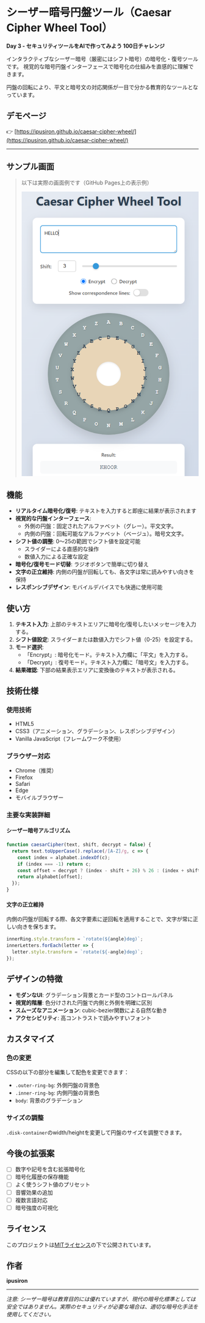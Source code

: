 # シーザー暗号円盤ツール（Caesar Cipher Wheel Tool）

**Day 3 - セキュリティツールをAIで作ってみよう 100日チャレンジ**

インタラクティブなシーザー暗号（厳密にはシフト暗号）の暗号化・復号ツールです。
視覚的な暗号円盤インターフェースで暗号化の仕組みを直感的に理解できます。

円盤の回転により、平文と暗号文の対応関係が一目で分かる教育的なツールとなっています。

## デモページ

👉 [https://ipusiron.github.io/caesar-cipher-wheel/](https://ipusiron.github.io/caesar-cipher-wheel/)

---

## サンプル画面

> 以下は実際の画面例です（GitHub Pages上の表示例）  
>
> ![シーザー暗号円盤ツールのスクリーンショット](sample.png)

## 機能

- **リアルタイム暗号化/復号**: テキストを入力すると即座に結果が表示されます
- **視覚的な円盤インターフェース**: 
  - 外側の円盤：固定されたアルファベット（グレー）。平文文字。
  - 内側の円盤：回転可能なアルファベット（ベージュ）。暗号文文字。
- **シフト値の調整**: 0〜25の範囲でシフト値を設定可能
  - スライダーによる直感的な操作
  - 数値入力による正確な設定
- **暗号化/復号モード切替**: ラジオボタンで簡単に切り替え
- **文字の正立維持**: 内側の円盤が回転しても、各文字は常に読みやすい向きを保持
- **レスポンシブデザイン**: モバイルデバイスでも快適に使用可能

## 使い方

1. **テキスト入力**: 上部のテキストエリアに暗号化/復号したいメッセージを入力する。
2. **シフト値設定**: スライダーまたは数値入力でシフト値（0-25）を設定する。
3. **モード選択**: 
   - 「Encrypt」: 暗号化モード。テキスト入力欄に「平文」を入力する。
   - 「Decrypt」: 復号モード。テキスト入力欄に「暗号文」を入力する。
4. **結果確認**: 下部の結果表示エリアに変換後のテキストが表示される。

## 技術仕様

### 使用技術
- HTML5
- CSS3（アニメーション、グラデーション、レスポンシブデザイン）
- Vanilla JavaScript（フレームワーク不使用）

### ブラウザー対応
- Chrome（推奨）
- Firefox
- Safari
- Edge
- モバイルブラウザー

### 主要な実装詳細

#### シーザー暗号アルゴリズム
```javascript
function caesarCipher(text, shift, decrypt = false) {
  return text.toUpperCase().replace(/[A-Z]/g, c => {
    const index = alphabet.indexOf(c);
    if (index === -1) return c;
    const offset = decrypt ? (index - shift + 26) % 26 : (index + shift) % 26;
    return alphabet[offset];
  });
}
```

#### 文字の正立維持
内側の円盤が回転する際、各文字要素に逆回転を適用することで、文字が常に正しい向きを保ちます。

```javascript
innerRing.style.transform = `rotate(${angle}deg)`;
innerLetters.forEach(letter => {
  letter.style.transform = `rotate(${-angle}deg)`;
});
```

## デザインの特徴

- **モダンなUI**: グラデーション背景とカード型のコントロールパネル
- **視覚的階層**: 色分けされた円盤で内側と外側を明確に区別
- **スムーズなアニメーション**: cubic-bezier関数による自然な動き
- **アクセシビリティ**: 高コントラストで読みやすいフォント

## カスタマイズ

### 色の変更
CSSの以下の部分を編集して配色を変更できます：
- `.outer-ring-bg`: 外側円盤の背景色
- `.inner-ring-bg`: 内側円盤の背景色
- `body`: 背景のグラデーション

### サイズの調整
`.disk-container`のwidth/heightを変更して円盤のサイズを調整できます。

## 今後の拡張案

- [ ] 数字や記号を含む拡張暗号化
- [ ] 暗号化履歴の保存機能
- [ ] よく使うシフト値のプリセット
- [ ] 音響効果の追加
- [ ] 複数言語対応
- [ ] 暗号強度の可視化

## ライセンス

このプロジェクトは[MITライセンス](./LICENSE)の下で公開されています。

## 作者

**ipusiron**

---

*注意: シーザー暗号は教育目的には優れていますが、現代の暗号化標準としては安全ではありません。実際のセキュリティが必要な場合は、適切な暗号化手法を使用してください。*